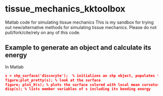 # tissue_mechanics_kktoolbox
Matlab code for simulating tissue mechanics
This is my sandbox for trying out new/alternative methods for simulating tissue mechanics. Please do not pull/fork/cite/rely on any of this code.

Example to generate an object and calculate its energy
-------------------------------------------------------
In Matlab
```json
s = shp_surface('discocyte');  % initializes an shp object, populates the coefficient vector with discocyte-coefficients and calculates the energy
figure;plot_pretty(s); % look at the surface
figure; plot_H(s); % plots the surface colored with local mean curvature
disp(s); % lists member variables of s including its bending energy
```
